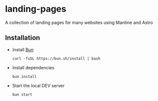 # landing-pages
A collection of landing pages for many websites using Mantine and Astro


## Installation

- Install [Bun](https://bun.sh/)
  ```
  curl -fsSL https://bun.sh/install | bash
  ```
- Install dependencies
  ```
  bun install
  ```
- Start the local DEV server
  ```
  bun start
  ```
